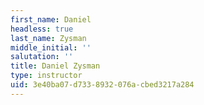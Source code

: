```yaml
---
first_name: Daniel
headless: true
last_name: Zysman
middle_initial: ''
salutation: ''
title: Daniel Zysman
type: instructor
uid: 3e40ba07-d733-8932-076a-cbed3217a284
---
```

